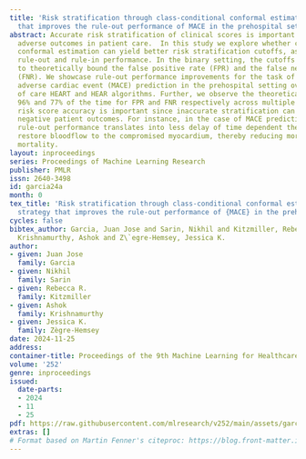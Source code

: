 ```yaml
---
title: 'Risk stratification through class-conditional conformal estimation: A strategy
  that improves the rule-out performance of MACE in the prehospital setting'
abstract: Accurate risk stratification of clinical scores is important to mitigate
  adverse outcomes in patient care.  In this study we explore whether class-conditional
  conformal estimation can yield better risk stratification cutoffs, as measured by
  rule-out and rule-in performance. In the binary setting, the cutoffs are chosen
  to theoretically bound the false positive rate (FPR) and the false negative rate
  (FNR). We showcase rule-out performance improvements for the task of 30-day major
  adverse cardiac event (MACE) prediction in the prehospital setting over standard
  of care HEART and HEAR algorithms. Further, we observe the theoretical bounds materialize
  96% and 77% of the time for FPR and FNR respectively across multiple datasets. Improving
  risk score accuracy is important since inaccurate stratification can lead to significant
  negative patient outcomes. For instance, in the case of MACE prediction, better
  rule-out performance translates into less delay of time dependent therapies that
  restore bloodflow to the compromised myocardium, thereby reducing morbidity and
  mortality.
layout: inproceedings
series: Proceedings of Machine Learning Research
publisher: PMLR
issn: 2640-3498
id: garcia24a
month: 0
tex_title: 'Risk stratification through class-conditional conformal estimation: A
  strategy that improves the rule-out performance of {MACE} in the prehospital setting'
cycles: false
bibtex_author: Garcia, Juan Jose and Sarin, Nikhil and Kitzmiller, Rebecca R. and
  Krishnamurthy, Ashok and Z\`egre-Hemsey, Jessica K.
author:
- given: Juan Jose
  family: Garcia
- given: Nikhil
  family: Sarin
- given: Rebecca R.
  family: Kitzmiller
- given: Ashok
  family: Krishnamurthy
- given: Jessica K.
  family: Zègre-Hemsey
date: 2024-11-25
address:
container-title: Proceedings of the 9th Machine Learning for Healthcare Conference
volume: '252'
genre: inproceedings
issued:
  date-parts:
  - 2024
  - 11
  - 25
pdf: https://raw.githubusercontent.com/mlresearch/v252/main/assets/garcia24a/garcia24a.pdf
extras: []
# Format based on Martin Fenner's citeproc: https://blog.front-matter.io/posts/citeproc-yaml-for-bibliographies/
---
```

